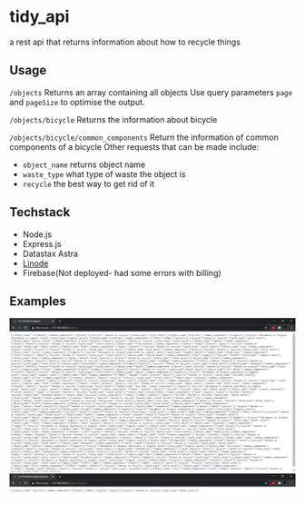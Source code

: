 # tidy_api

a rest api that returns information about how to recycle things

## Usage

`/objects` Returns an array containing all objects
Use query parameters `page` and `pageSize` to optimise
the output.

`/objects/bicycle` Returns the information about bicycle

`/objects/bicycle/common_components` Return the information of common components of a bicycle
Other requests that can be made include:

* `object_name` returns object name
* `waste_type` what type of waste the object is
* `recycle` the best way to get rid of it

## Techstack

* Node.js
* Express.js
* Datastax Astra
* [Linode](172.104.206.61/objects)
* Firebase(Not deployed- had some errors with billing)

## Examples
![Example 1](img/1.png)
![Example 2](img/2.png)